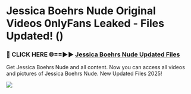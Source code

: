 # Jessica Boehrs Nude Original Videos 0nlyFans Leaked - Files Updated! ()

<h3>🔴 CLICK HERE 🌐==►► <a href="https://tinyurl.com/2p9ay9w9" rel="nofollow">Jessica Boehrs Nude Updated Files</a></h3>

Get Jessica Boehrs Nude and all content. Now you can access all videos and pictures of Jessica Boehrs Nude. New Updated Files 2025!

[![](https://i.imgur.com/KQgVmj3.gif)](https://tinyurl.com/2p9ay9w9)
